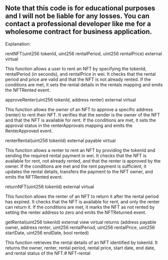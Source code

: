 ## Note that this code is for educational purposes and I will not be liable for any losses. You can contact a professional developer like me for a wholesome contract for business application.

Explanation:

rentNFT(uint256 tokenId, uint256 rentalPeriod, uint256 rentalPrice) external virtual

This function allows a user to rent an NFT by specifying the tokenId, rentalPeriod (in seconds), and rentalPrice in wei.
It checks that the rental period and price are valid and that the NFT is not already rented.
If the conditions are met, it sets the rental details in the rentals mapping and emits the NFTRented event.


approveRenter(uint256 tokenId, address renter) external virtual

This function allows the owner of an NFT to approve a specific address (renter) to rent their NFT.
It verifies that the sender is the owner of the NFT and that the NFT is available for rent.
If the conditions are met, it sets the approval status in the renterApprovals mapping and emits the RenterApproved event.


renterRental(uint256 tokenId) external payable virtual

This function allows a renter to rent an NFT by providing the tokenId and sending the required rental payment in wei.
It checks that the NFT is available for rent, not already rented, and that the renter is approved by the owner.
If the conditions are met and the rent payment is sufficient, it updates the rental details, transfers the payment to the NFT owner, and emits the NFTRented event.


returnNFT(uint256 tokenId) external virtual

This function allows the renter of an NFT to return it after the rental period has expired.
It checks that the NFT is available for rent, and only the renter can return it.
If the conditions are met, it marks the NFT as not rented by setting the renter address to zero and emits the NFTReturned event.


getRental(uint256 tokenId) external view virtual returns (address payable owner, address renter, uint256 rentalPeriod, uint256 rentalPrice, uint256 startDate, uint256 endDate, bool rented)

This function retrieves the rental details of an NFT identified by tokenId.
It returns the owner, renter, rental period, rental price, start date, end date, and rental status of the NFT.# NFT-rental
